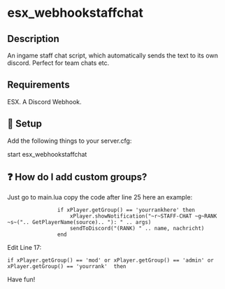 # esx_webhookstaffchat

## Description

An ingame staff chat script, which automatically sends the text to its own discord. Perfect for team chats etc.

## Requirements

ESX.
A Discord Webhook.

## 🔧 Setup

Add the following things to your server.cfg:

start esx_webhookstaffchat

## ❓ How do I add custom groups?

Just go to main.lua copy the code after line 25 here an example:

```
				if xPlayer.getGroup() == 'yourrankhere' then
					xPlayer.showNotification("~r~STAFF-CHAT ~g~RANK ~s~(".. GetPlayerName(source).. "): " .. args)
					sendToDiscord("(RANK) " .. name, nachricht)
				end

```

Edit Line 17:
```
if xPlayer.getGroup() == 'mod' or xPlayer.getGroup() == 'admin' or xPlayer.getGroup() == 'yourrank'  then

````

Have fun!

